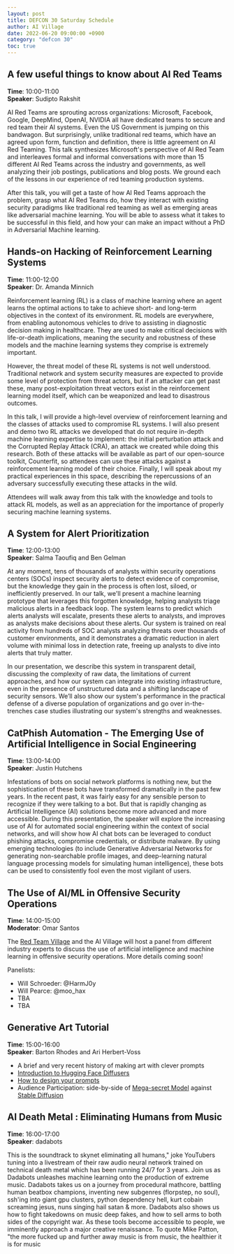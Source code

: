 ```yaml
---
layout: post
title: DEFCON 30 Saturday Schedule
author: AI Village
date: 2022-06-20 09:00:00 +0900
category: "defcon 30"
toc: true
---
```


## A few useful things to know about AI Red Teams

**Time**: 10:00-11:00 \
**Speaker**: Sudipto Rakshit 

AI Red Teams are sprouting across organizations: Microsoft, Facebook, Google, DeepMind, OpenAI, NVIDIA all have dedicated teams to secure and red team their AI systems. Even the US Government is jumping on this bandwagon. But surprisingly, unlike traditional red teams, which have an agreed upon form, function and definition, there is little agreement on AI Red Teaming. This talk synthesizes Microsoft's perspective of AI Red Team and interleaves formal and informal conversations with more than 15 different AI Red Teams across the industry and governments, as well analyzing their job postings, publications and blog posts. We ground each of the lessons in our experience of red teaming production systems.

After this talk, you will get a taste of how AI Red Teams approach the problem, grasp what AI Red Teams do, how they interact with existing security paradigms like traditional red teaming as well as emerging areas like adversarial machine learning. You will be able to assess what it takes to be successful in this field, and how your can make an impact without a PhD in Adversarial Machine learning.

## Hands-on Hacking of Reinforcement Learning Systems

**Time**: 11:00-12:00 \
**Speaker**: Dr. Amanda Minnich 

Reinforcement learning (RL) is a class of machine learning where an agent learns the optimal actions to take to achieve short- and long-term objectives in the context of its environment. RL models are everywhere, from enabling autonomous vehicles to drive to assisting in diagnostic decision making in healthcare. They are used to make critical decisions with life-or-death implications, meaning the security and robustness of these models and the machine learning systems they comprise is extremely important.

However, the threat model of these RL systems is not well understood. Traditional network and system security measures are expected to provide some level of protection from threat actors, but if an attacker can get past these, many post-exploitation threat vectors exist in the reinforcement learning model itself, which can be weaponized and lead to disastrous outcomes.

In this talk, I will provide a high-level overview of reinforcement learning and the classes of attacks used to compromise RL systems. I will also present and demo two RL attacks we developed that do not require in-depth machine learning expertise to implement: the initial perturbation attack and the Corrupted Replay Attack (CRA), an attack we created while doing this research. Both of these attacks will be available as part of our open-source toolkit, Counterfit, so attendees can use these attacks against a reinforcement learning model of their choice. Finally, I will speak about my practical experiences in this space, describing the repercussions of an adversary successfully executing these attacks in the wild.

Attendees will walk away from this talk with the knowledge and tools to attack RL models, as well as an appreciation for the importance of properly securing machine learning systems.

## A System for Alert Prioritization

**Time**: 12:00-13:00 \
**Speaker**: Salma Taoufiq and Ben Gelman

At any moment, tens of thousands of analysts within security operations centers (SOCs) inspect security alerts to detect evidence of compromise, but the knowledge they gain in the process is often lost, siloed, or inefficiently preserved. In our talk, we'll present a machine learning prototype that leverages this forgotten knowledge, helping analysts triage malicious alerts in a feedback loop. The system learns to predict which alerts analysts will escalate, presents these alerts to analysts, and improves as analysts make decisions about these alerts. Our system is trained on real activity from hundreds of SOC analysts analyzing threats over thousands of customer environments, and it demonstrates a dramatic reduction in alert volume with minimal loss in detection rate, freeing up analysts to dive into alerts that truly matter.

In our presentation, we describe this system in transparent detail, discussing the complexity of raw data, the limitations of current approaches, and how our system can integrate into existing infrastructure, even in the presence of unstructured data and a shifting landscape of security sensors. We’ll also show our system's performance in the practical defense of a diverse population of organizations and go over in-the-trenches case studies illustrating our system's strengths and weaknesses.

## CatPhish Automation - The Emerging Use of Artificial Intelligence in Social Engineering

**Time**: 13:00-14:00 \
**Speaker**: Justin Hutchens

Infestations of bots on social network platforms is nothing new, but the sophistication of these bots have transformed dramatically in the past few years. In the recent past, it was fairly easy for any sensible person to recognize if they were talking to a bot. But that is rapidly changing as Artificial Intelligence (AI) solutions become more advanced and more accessible. During this presentation, the speaker will explore the increasing use of AI for automated social engineering within the context of social networks, and will show how AI chat bots can be leveraged to conduct phishing attacks, compromise credentials, or distribute malware. By using emerging technologies (to include Generative Adversarial Networks for generating non-searchable profile images, and deep-learning natural language processing models for simulating human intelligence), these bots can be used to consistently fool even the most vigilant of users.

## The Use of AI/ML in Offensive Security Operations

**Time**: 14:00-15:00 \
**Moderator**: Omar Santos

The [Red Team Village](https://redteamvillage.io/) and the AI Village will host a panel from different industry experts to discuss the use of artificial intelligence and machine learning in offensive security operations. More details coming soon!

Panelists:
- Will Schroeder: @HarmJ0y
- Will Pearce: @moo_hax
- TBA
- TBA

## Generative Art Tutorial

**Time**: 15:00-16:00 \
**Speaker**: Barton Rhodes and Ari Herbert-Voss
- A brief and very recent history of making art with clever prompts
- [Introduction to Hugging Face Diffusers](https://colab.research.google.com/github/huggingface/notebooks/blob/main/diffusers/diffusers_intro.ipynb#scrollTo=6exNXjaejtJ-)
- [How to design your prompts](https://dallery.gallery/the-dalle-2-prompt-book/)
- Audience Participation: side-by-side of [Mega-secret Model]() against [Stable Diffusion](https://proximacentaurib.notion.site/e2537cbf42c34b7e9a9a4126f81dfd0d?v=7b4a3c03fb654045be324eb71acc57e6)

## AI Death Metal : Eliminating Humans from Music

**Time**: 16:00-17:00 \
**Speaker**: dadabots

This is the soundtrack to skynet eliminating all humans," joke YouTubers tuning into a livestream of their raw audio neural network trained on technical death metal which has been running 24/7 for 3 years. Join us as Dadabots unleashes machine learning onto the production of extreme music. Dadabots takes us on a journey from procedural mathcore, battling human beatbox champions, inventing new subgenres (florpstep, no soul), ssh'ing into giant gpu clusters, python dependency hell, kurt cobain screaming jesus, nuns singing hail satan & more. Dadabots also shows us how to fight takedowns on music deep fakes, and how to sell arms to both sides of the copyright war. As these tools become accessible to people, we imminently approach a major creative renaissance. To quote Mike Patton, "the more fucked up and further away music is from music, the healthier it is for music

